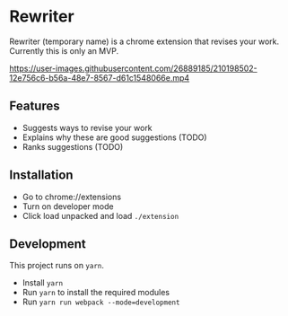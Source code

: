 # Rewriter 
Rewriter (temporary name) is a chrome extension that revises your work. Currently this is only an MVP.

https://user-images.githubusercontent.com/26889185/210198502-12e756c6-b56a-48e7-8567-d61c1548066e.mp4

## Features
* Suggests ways to revise your work
* Explains why these are good suggestions (TODO)
* Ranks suggestions (TODO)

## Installation 
* Go to chrome://extensions
* Turn on developer mode
* Click load unpacked and load `./extension`

## Development
This project runs on `yarn`.
* Install `yarn`
* Run `yarn` to install the required modules
* Run `yarn run webpack --mode=development`
